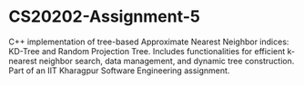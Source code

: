 # CS20202-Assignment-5
C++ implementation of tree-based Approximate Nearest Neighbor indices: KD-Tree and Random Projection Tree. Includes functionalities for efficient k-nearest neighbor search, data management, and dynamic tree construction. Part of an IIT Kharagpur Software Engineering assignment.
